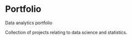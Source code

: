 # Portfolio
Data analytics portfolio

Collection of projects relating to data science and statistics.